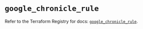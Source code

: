 # `google_chronicle_rule`

Refer to the Terraform Registry for docs: [`google_chronicle_rule`](https://registry.terraform.io/providers/hashicorp/google/6.39.0/docs/resources/chronicle_rule).
